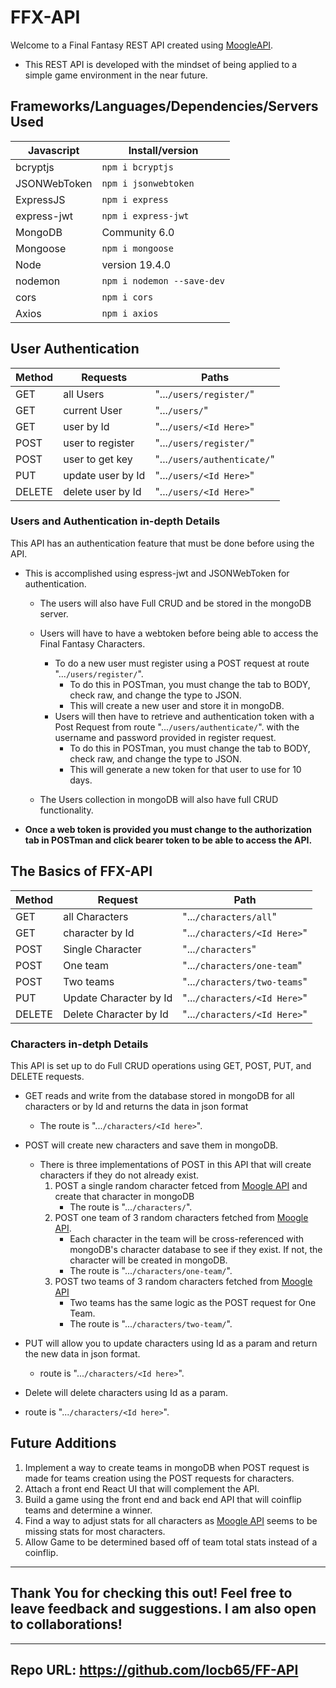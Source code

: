 # FFX-API

Welcome to a Final Fantasy REST API created using [MoogleAPI](https://www.moogleapi.com/swagger/index.html).

* This REST API is developed with the mindset of being applied to a simple game environment in the near future.

## Frameworks/Languages/Dependencies/Servers Used

|Javascript| Install/version|
|----------|-------|
|bcryptjs | ```npm i bcryptjs```|
|JSONWebToken | ```npm i jsonwebtoken```|
|ExpressJS| ```npm i express```
|express-jwt | ```npm i express-jwt```|
|MongoDB | Community 6.0|
|Mongoose | ```npm i mongoose```|
|Node |version 19.4.0
|nodemon | ```npm i nodemon --save-dev```|
|cors | ```npm i cors```|
|Axios | ```npm i axios```|

## User Authentication

|Method|Requests|Paths|
|----|-----|-----------|
|GET |all Users | "...```/users/register/```"|
|GET |current User | "...```/users/```"|
|GET |user by Id | "...```/users/<Id Here>```"|
|POST |user to register | "...```/users/register/```"|
|POST |user to get key | "...```/users/authenticate/```"|
|PUT |update user by Id | "...```/users/<Id Here>```"|
|DELETE |delete user by Id | "...```/users/<Id Here>```"|

 ### Users and Authentication in-depth Details

This API has an authentication feature that must be done before using the API. 
* This is accomplished using espress-jwt and JSONWebToken for authentication.
    * The users will also have Full CRUD and be stored in the mongoDB server.
    * Users will have to have a webtoken before being able to access the Final Fantasy Characters.
        * To do a new user must register using a POST request at route "...```/users/register/```".
            * To do this in POSTman, you must change the tab to BODY, check raw, and change the type to JSON.
            * This will create a new user and store it in mongoDB. 
        * Users will then have to retrieve and authentication token with a Post Request from route "...```/users/authenticate/```". with the username and password provided in register request.
            * To do this in POSTman, you must change the tab to BODY, check raw, and change the type to JSON.
            * This will generate a new token for that user to use for 10 days.

    * The Users collection in mongoDB will also have full CRUD functionality.

* **Once a web token is provided you must change to the authorization tab in POSTman and click bearer token to be able to access the API.**


## The Basics of FFX-API

|Method|Request|Path|
|-----|-------|---|
|GET | all Characters |"...```/characters/all```"|
|GET | character by Id | "...```/characters/<Id Here>```" |
|POST | Single Character | "...```/characters```" |
|POST | One team | "...```/characters/one-team```" |
|POST | Two teams | "...```/characters/two-teams```" |
|PUT | Update Character by Id | "...```/characters/<Id Here>```" |
|DELETE | Delete Character by Id | "...```/characters/<Id Here>```" |

### Characters in-detph Details

This API is set up to do Full CRUD operations using GET, POST, PUT, and DELETE requests.
* GET reads and write from the database stored in mongoDB for all characters or by Id and returns the data in json format
    * The route is "...```/characters/<Id here>```".
* POST will create new characters and save them in mongoDB. 
    * There is three implementations of POST in this API that will create characters if they do not already exist.
        1. POST a single random character fetced from [Moogle API](https://www.moogleapi.com/swagger/index.html) and create that character in mongoDB
            * The route is "...```/characters/```".
        2. POST one team of 3 random characters fetched from [Moogle API](https://www.moogleapi.com/swagger/index.html).
            * Each character in the team will be cross-referenced with mongoDB's character database to see if they exist. If not, the character will be created in mongoDB.
            * The route is "...```/characters/one-team/```".
        3. POST two teams of 3 random characters fetched from [Moogle API](https://www.moogleapi.com/swagger/index.html)
            * Two teams has the same logic as the POST request for One Team.
            * The route is "...```/characters/two-team/```".

* PUT will allow you to update characters using Id as a param and return the new data in json format.
    * route is "...```/characters/<Id here>```".
* Delete will delete characters using Id as a param.
* route is "...```/characters/<Id here>```".




## Future Additions 

1. Implement a way to create teams in mongoDB when POST request is made for teams creation using the POST requests for characters.
2. Attach a front end React UI that will complement the API. 
3. Build a game using the front end and back end API that will coinflip teams and determine a winner. 
4. Find a way to adjust stats for all characters as [Moogle API](https://www.moogleapi.com/swagger/index.html) seems to be missing stats for most characters.
5. Allow Game to be determined based off of team total stats instead of a coinflip.

-------------
## Thank You for checking this out! Feel free to leave feedback and suggestions. I am also open to collaborations!
--------------
## Repo URL: https://github.com/locb65/FF-API